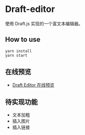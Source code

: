 # Draft-editor

使用 Draft.js 实现的一个富文本编辑器。


## How to use

```shell
yarn install
yarn start
```

## 在线预览

- [Draft Editor 在线预览](http://www.wukai.me/draft-editor/)

## 待实现功能

- 文本加粗
- 插入图片
- 插入链接
